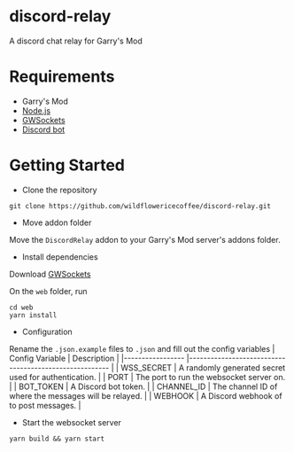 # discord-relay
A discord chat relay for Garry's Mod

# Requirements
- Garry's Mod
- [Node.js](https://nodejs.org)
- [GWSockets](https://github.com/FredyH/GWSockets)
- [Discord bot](https://discord.com/developers/applications)

# Getting Started
- Clone the repository
```
git clone https://github.com/wildflowericecoffee/discord-relay.git
```
- Move addon folder

Move the `DiscordRelay` addon to your Garry's Mod server's addons folder.
- Install dependencies

Download [GWSockets](https://github.com/FredyH/GWSockets)

On the `web` folder, run
```
cd web
yarn install
```
- Configuration

Rename the `.json.example` files to `.json` and fill out the config variables
| Config Variable 	| Description                                           	|
|-----------------	|-------------------------------------------------------	|
| WSS_SECRET      	| A randomly generated secret used for authentication.  	|
| PORT            	| The port to run the websocket server on.              	|
| BOT_TOKEN       	| A Discord bot token.                                  	|
| CHANNEL_ID      	| The channel ID of where the messages will be relayed. 	|
| WEBHOOK         	| A Discord webhook of to post messages.                	|
- Start the websocket server
```
yarn build && yarn start
```
